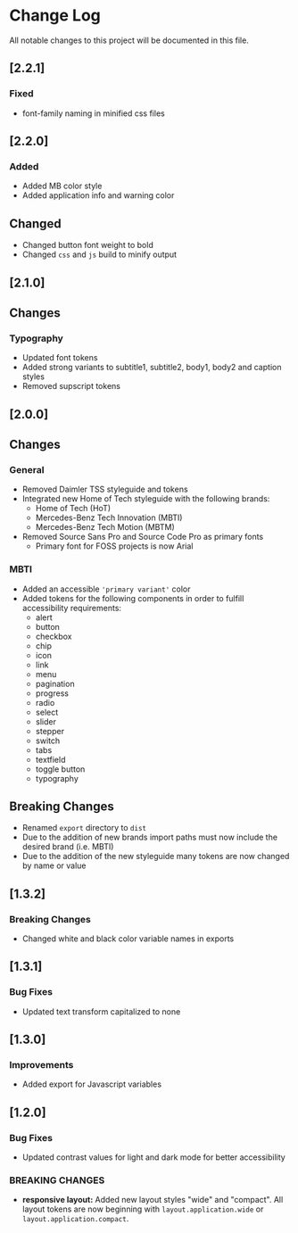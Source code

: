 # Change Log

All notable changes to this project will be documented in this file.

## [2.2.1]

### Fixed

- font-family naming in minified css files

## [2.2.0]

### Added

- Added MB color style
- Added application info and warning color 

## Changed

- Changed button font weight to bold
- Changed `css` and `js` build to minify output

## [2.1.0]

## Changes
### Typography
* Updated font tokens 
* Added strong variants to subtitle1, subtitle2, body1, body2 and caption styles
* Removed supscript tokens

## [2.0.0]

## Changes
### General
* Removed Daimler TSS styleguide and tokens
* Integrated new Home of Tech styleguide with the following brands:
    * Home of Tech (HoT)
    * Mercedes-Benz Tech Innovation (MBTI)
    * Mercedes-Benz Tech Motion (MBTM)
* Removed Source Sans Pro and Source Code Pro as primary fonts
    * Primary font for FOSS projects is now Arial

### MBTI
* Added an accessible `'primary variant'` color 
* Added tokens for the following components in order to fulfill accessibility requirements:
    * alert
    * button
    * checkbox
    * chip
    * icon
    * link
    * menu 
    * pagination
    * progress
    * radio 
    * select
    * slider
    * stepper
    * switch
    * tabs
    * textfield
    * toggle button
    * typography

## Breaking Changes
* Renamed `export` directory to `dist`
* Due to the addition of new brands import paths must now include the desired brand (i.e. MBTI)
* Due to the addition of the new styleguide many tokens are now changed by name or value

## [1.3.2]

### Breaking Changes
* Changed white and black color variable names in exports

## [1.3.1]

### Bug Fixes
* Updated text transform capitalized to none

## [1.3.0]

### Improvements
* Added export for Javascript variables

## [1.2.0]

### Bug Fixes
* Updated contrast values for light and dark mode for better accessibility

### BREAKING CHANGES
* **responsive layout:** Added new layout styles "wide" and "compact". All layout tokens are now beginning with `layout.application.wide` or `layout.application.compact`.
